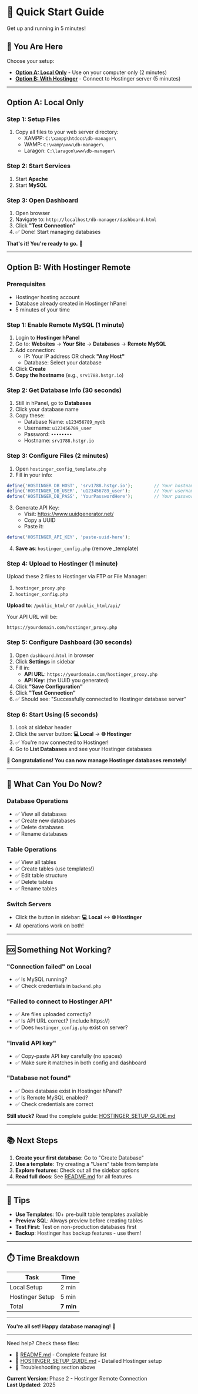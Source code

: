 # 🚀 Quick Start Guide

Get up and running in 5 minutes!

## 📍 You Are Here

Choose your setup:
- **[Option A: Local Only](#option-a-local-only)** - Use on your computer only (2 minutes)
- **[Option B: With Hostinger](#option-b-with-hostinger-remote)** - Connect to Hostinger server (5 minutes)

---

## Option A: Local Only

### Step 1: Setup Files
1. Copy all files to your web server directory:
   - XAMPP: `C:\xampp\htdocs\db-manager\`
   - WAMP: `C:\wamp\www\db-manager\`
   - Laragon: `C:\laragon\www\db-manager\`

### Step 2: Start Services
1. Start **Apache**
2. Start **MySQL**

### Step 3: Open Dashboard
1. Open browser
2. Navigate to: `http://localhost/db-manager/dashboard.html`
3. Click **"Test Connection"**
4. ✅ Done! Start managing databases

**That's it! You're ready to go.** 🎉

---

## Option B: With Hostinger Remote

### Prerequisites
- Hostinger hosting account
- Database already created in Hostinger hPanel
- 5 minutes of your time

### Step 1: Enable Remote MySQL (1 minute)

1. Login to **Hostinger hPanel**
2. Go to: **Websites** → **Your Site** → **Databases** → **Remote MySQL**
3. Add connection:
   - IP: Your IP address OR check **"Any Host"**
   - Database: Select your database
4. Click **Create**
5. **Copy the hostname** (e.g., `srv1788.hstgr.io`)

### Step 2: Get Database Info (30 seconds)

1. Still in hPanel, go to **Databases**
2. Click your database name
3. Copy these:
   - Database Name: `u123456789_mydb`
   - Username: `u123456789_user`
   - Password: `••••••••`
   - Hostname: `srv1788.hstgr.io`

### Step 3: Configure Files (2 minutes)

1. Open `hostinger_config_template.php`
2. Fill in your info:
```php
define('HOSTINGER_DB_HOST', 'srv1788.hstgr.io');        // Your hostname
define('HOSTINGER_DB_USER', 'u123456789_user');         // Your username
define('HOSTINGER_DB_PASS', 'YourPasswordHere');        // Your password
```

3. Generate API Key:
   - Visit: https://www.uuidgenerator.net/
   - Copy a UUID
   - Paste it:
```php
define('HOSTINGER_API_KEY', 'paste-uuid-here');
```

4. **Save as**: `hostinger_config.php` (remove _template)

### Step 4: Upload to Hostinger (1 minute)

Upload these 2 files to Hostinger via FTP or File Manager:
1. `hostinger_proxy.php`
2. `hostinger_config.php`

**Upload to**: `/public_html/` or `/public_html/api/`

Your API URL will be:
```
https://yourdomain.com/hostinger_proxy.php
```

### Step 5: Configure Dashboard (30 seconds)

1. Open `dashboard.html` in browser
2. Click **Settings** in sidebar
3. Fill in:
   - **API URL**: `https://yourdomain.com/hostinger_proxy.php`
   - **API Key**: (the UUID you generated)
4. Click **"Save Configuration"**
5. Click **"Test Connection"**
6. ✅ Should see: "Successfully connected to Hostinger database server"

### Step 6: Start Using (5 seconds)

1. Look at sidebar header
2. Click the server button: **💻 Local** → **🌐 Hostinger**
3. ✅ You're now connected to Hostinger!
4. Go to **List Databases** and see your Hostinger databases

**🎉 Congratulations! You can now manage Hostinger databases remotely!**

---

## 🎯 What Can You Do Now?

### Database Operations
- ✅ View all databases
- ✅ Create new databases
- ✅ Delete databases
- ✅ Rename databases

### Table Operations
- ✅ View all tables
- ✅ Create tables (use templates!)
- ✅ Edit table structure
- ✅ Delete tables
- ✅ Rename tables

### Switch Servers
- Click the button in sidebar: **💻 Local** ↔ **🌐 Hostinger**
- All operations work on both!

---

## 🆘 Something Not Working?

### "Connection failed" on Local
- ✅ Is MySQL running?
- ✅ Check credentials in `backend.php`

### "Failed to connect to Hostinger API"
- ✅ Are files uploaded correctly?
- ✅ Is API URL correct? (include https://)
- ✅ Does `hostinger_config.php` exist on server?

### "Invalid API key"
- ✅ Copy-paste API key carefully (no spaces)
- ✅ Make sure it matches in both config and dashboard

### "Database not found"
- ✅ Does database exist in Hostinger hPanel?
- ✅ Is Remote MySQL enabled?
- ✅ Check credentials are correct

**Still stuck?** Read the complete guide: [HOSTINGER_SETUP_GUIDE.md](HOSTINGER_SETUP_GUIDE.md)

---

## 📚 Next Steps

1. **Create your first database**: Go to "Create Database"
2. **Use a template**: Try creating a "Users" table from template
3. **Explore features**: Check out all the sidebar options
4. **Read full docs**: See [README.md](README.md) for all features

---

## 🎨 Tips

- **Use Templates**: 10+ pre-built table templates available
- **Preview SQL**: Always preview before creating tables
- **Test First**: Test on non-production databases first
- **Backup**: Hostinger has backup features - use them!

---

## ⏱️ Time Breakdown

| Task | Time |
|------|------|
| Local Setup | 2 min |
| Hostinger Setup | 5 min |
| Total | **7 min** |

---

**You're all set! Happy database managing! 🚀**

---

Need help? Check these files:
- 📖 [README.md](README.md) - Complete feature list
- 📘 [HOSTINGER_SETUP_GUIDE.md](HOSTINGER_SETUP_GUIDE.md) - Detailed Hostinger setup
- 🔧 Troubleshooting section above

**Current Version**: Phase 2 - Hostinger Remote Connection  
**Last Updated**: 2025


